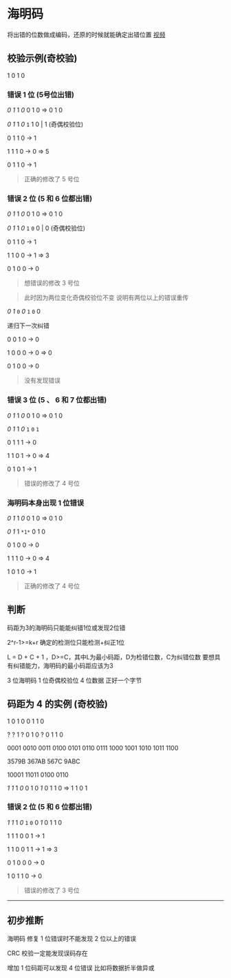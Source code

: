 # 海明码
将出错的位数做成编码，还原的时候就能确定出错位置
[视频](https://www.bilibili.com/video/BV1SJ41157pR)

## 校验示例(奇校验)

1       0       1       0

### 错误 1 位 (5号位出错)

*0*      *1*      1      *0*      0      1      0      =>     0      1      0

*0*      *1*      1      *0*      `1`      1      0      |      1      (奇偶校验位)


0      1      1      0      ->      1

1      1      1      0      ->      0      =>     5

0      1      1      0      ->      1

> 正确的修改了 5 号位

### 错误 2 位 (5 和 6 位都出错)

*0*      *1*      1      *0*      0      1      0      =>     0      1      0

*0*      *1*      1      *0*      `1`      `0`      0      |      0      (奇偶校验位)


0      1      1      0      ->      1

1      1      0      0      ->      1      =>     3

0      1      0      0      ->      0

> 想错误的修改 3 号位

> 此时因为两位变化奇偶校验位不变 说明有两位以上的错误重传

*0*      *1*      `0`      *0*      `1`      `0`      0

递归下一次纠错

0      0      1      0      ->      0

1      0      0      0      ->      0      =>     0

0      1      0      0      ->      0

> 没有发现错误

### 错误 3 位 (5 、 6 和 7 位都出错)

*0*      *1*      1      *0*      0      1      0      =>     0      1      0

*0*      *1*      1      *0*      `1`      `0`      `1`

0      1      1      1      ->      0

1      1      0      1      ->      0      =>     4

0      1      0      1      ->      1

> 错误的修改了 4 号位

### 海明码本身出现 1 位错误

*0*      *1*      1      *0*      0      1      0      =>     0      1      0

*0*      *1*      1      `*1*`      0      1      0


0      1      0      0      ->      0

1      1      1      0      ->      0      =>     4

1      0      1      0      ->      1

> 正确的修改了 4 号位

## 判断

码距为3的海明码只能能纠错1位或发现2位错

2^r-1>=k+r 确定的检测位只能检测+纠正1位

L = D + C + 1 ，D>=C，其中L为最小码距，D为检错位数，C为纠错位数
要想具有纠错能力，海明码的最小码距应该为3

3 位海明码 1 位奇偶校验位 4 位数据 正好一个字节



## 码距为 4 的实例 (奇校验)

1       0       1       0       0       1       1       0

?       ?       1       ?       0       1       0       ?       0       1       1       0

0001    0010    0011    0100    0101    0110    0111    1000    1001    1010    1011    1100

3579B   367AB           567C                            9ABC

10001   11011            0100                             0110

*1*     *1*     1       *0*     0       1       0       *1*       0       1        1       0
=>
1       1       0       1

### 错误 2 位 (5 和 6 位都出错)

*1*     *1*     1       *0*     `1`       `0`       0       *1*       0       1        1       0


1       1       1       0       0       1      ->       1

1       1       0       0       1       1      ->       1         =>      3

0       1       0       0       0              ->       0

1       0       1       1       0              ->       0

> 错误的修改了 3 号位

---------------------------

## 初步推断

海明码 修复 1 位错误时不能发现 2 位以上的错误

CRC 校验一定能发现误码存在

增加 1 位码距可以发现 4 位错误
    比如将数据折半做异或
